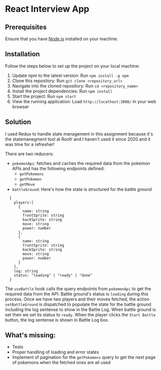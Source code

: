 # React Interview App
## Prerequisites
Ensure that you have [Node.js](https://nodejs.org/en/download/) installed on your machine.

## Installation
Follow the steps below to set up the project on your local machine:
1. Update npm to the latest version: Run `npm install -g npm`
2. Clone this repository: Run `git clone <repository_url>`
3. Navigate into the cloned repository: Run `cd <repository_name>`
4. Install the project dependencies: Run `npm install`
5. Start the project: Run `npm start`
6. View the running application: Load `http://localhost:3000/` in your web browser

## Solution
I used Redux to handle state management in this assignment because it's the statemanegment tool at Roofr and I haven't used it since 2020 and it was time for a refresher!  

There are two reducers:
- `pokemonApi`: fetches and caches the required data from the pokemon APIs and has the following endpoints defined:
  - `getPokemons`
  - `getPokemon`
  - `getMove`
- `battleGround`: Here's how the state is structured for the battle ground
```
  {
    players:[
      {
        name: string
        frontSprite: string
        backSprite: string
        move: string
        power: number
      },
      {
        name: string
        frontSprite: string
        backSprite: string
        move: string
        power: number
      }
    ],
    log: string
    status: "loading" | "ready" | "done"
  }
```

The `useBattle` hook calls the query endpoints from `pokemonApi` to get the required data from the API. Battle ground's status is `loading` during this process.
Once we have two players and their moves fetched, the action `setBattleGround` is dispatched to populate the state for the battle ground including the log sentense to show in the Battle Log.
When battle ground is set then we set its status to `ready`.
When the player clicks the `Start Battle` button, the log sentense is shown in Battle Log box.   

## What's missing:
- Tests
- Proper handling of loading and error states
- Implement of pagination for the `getPokemons` query to get the next page of pokemons when the fetched ones are all used
